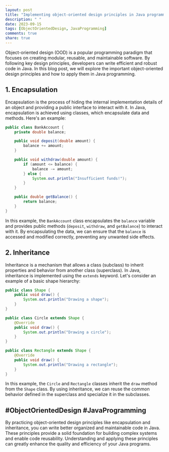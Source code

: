 ```yaml
---
layout: post
title: "Implementing object-oriented design principles in Java programming"
description: " "
date: 2023-09-15
tags: [ObjectOrientedDesign, JavaProgramming]
comments: true
share: true
---
```


Object-oriented design (OOD) is a popular programming paradigm that focuses on creating modular, reusable, and maintainable software. By following key design principles, developers can write efficient and robust code in Java. In this blog post, we will explore the important object-oriented design principles and how to apply them in Java programming.

## 1. Encapsulation

Encapsulation is the process of hiding the internal implementation details of an object and providing a public interface to interact with it. In Java, encapsulation is achieved using classes, which encapsulate data and methods. Here's an example:

```java
public class BankAccount {
    private double balance;

    public void deposit(double amount) {
        balance += amount;
    }

    public void withdraw(double amount) {
        if (amount <= balance) {
            balance -= amount;
        } else {
            System.out.println("Insufficient funds!");
        }
    }

    public double getBalance() {
        return balance;
    }
}
```

In this example, the `BankAccount` class encapsulates the `balance` variable and provides public methods (`deposit`, `withdraw`, and `getBalance`) to interact with it. By encapsulating the data, we can ensure that the `balance` is accessed and modified correctly, preventing any unwanted side effects.

## 2. Inheritance

Inheritance is a mechanism that allows a class (subclass) to inherit properties and behavior from another class (superclass). In Java, inheritance is implemented using the `extends` keyword. Let's consider an example of a basic shape hierarchy:

```java
public class Shape {
    public void draw() {
        System.out.println("Drawing a shape");
    }
}

public class Circle extends Shape {
    @Override
    public void draw() {
        System.out.println("Drawing a circle");
    }
}

public class Rectangle extends Shape {
    @Override
    public void draw() {
        System.out.println("Drawing a rectangle");
    }
}
```

In this example, the `Circle` and `Rectangle` classes inherit the `draw` method from the `Shape` class. By using inheritance, we can reuse the common behavior defined in the superclass and specialize it in the subclasses.

## #ObjectOrientedDesign #JavaProgramming

By practicing object-oriented design principles like encapsulation and inheritance, you can write better organized and maintainable code in Java. These principles provide a solid foundation for building complex systems and enable code reusability. Understanding and applying these principles can greatly enhance the quality and efficiency of your Java programs.